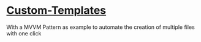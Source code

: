 # [Custom-Templates](https://simaspavlos.medium.com/create-custom-templates-for-xcode-6ab337403d20)
With a MVVM Pattern as example to automate the creation of multiple files with one click

